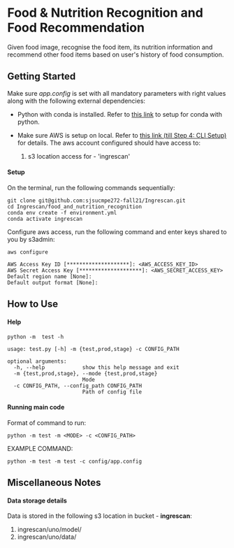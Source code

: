 # Food & Nutrition Recognition and Food Recommendation

Given food image, recognise the food item, its nutrition information and recommend other food items based on user's history of food consumption.

## Getting Started

Make sure *app.config* is set with all mandatory parameters with right values along with the following external dependencies:

- Python with conda is installed. Refer to [this link](https://medium.com/@GalarnykMichael/setting-up-pycharm-with-anaconda-plus-installing-packages-windows-mac-db2b158bd8c) to setup for conda with python.

- Make sure AWS is setup on local. Refer to [this link (till Step 4: CLI Setup)](https://aws.amazon.com/blogs/quantum-computing/setting-up-your-local-development-environment-in-amazon-braket/) for details. The aws account configured should have access to:
  1. s3 location access for - 'ingrescan' 

#### Setup
On the terminal, run the following commands sequentially:
```pycon
git clone git@github.com:sjsucmpe272-fall21/Ingrescan.git
cd Ingrescan/food_and_nutrition_recognition
conda env create -f environment.yml
conda activate ingrescan
```

Configure aws access, run the following command and enter keys shared to you by s3admin:
```pycon
aws configure
```
```pycon
AWS Access Key ID [********************]: <AWS_ACCESS_KEY_ID>
AWS Secret Access Key [********************]: <AWS_SECRET_ACCESS_KEY>
Default region name [None]: 
Default output format [None]:
```

## How to Use

#### Help
```pycon
python -m  test -h
```

```pycon
usage: test.py [-h] -m {test,prod,stage} -c CONFIG_PATH

optional arguments:
  -h, --help            show this help message and exit
  -m {test,prod,stage}, --mode {test,prod,stage}
                        Mode
  -c CONFIG_PATH, --config_path CONFIG_PATH
                        Path of config file
```

#### Running main code
Format of command to run:
```pycon
python -m test -m <MODE> -c <CONFIG_PATH>
```
EXAMPLE COMMAND:
```pycon
python -m test -m test -c config/app.config
```

Miscellaneous Notes
--------------------
#### Data storage details
Data is stored in the following s3 location in bucket - **ingrescan**:

1. ingrescan/uno/model/
2. ingrescan/uno/data/
